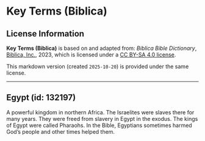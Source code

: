 # Key Terms (Biblica)

## License Information

**Key Terms (Biblica)** is based on and adapted from: _Biblica Bible Dictionary_, [Biblica, Inc.](https://www.biblica.com/), 2023, which is licensed under a [CC BY-SA 4.0 license](https://creativecommons.org/licenses/by-sa/4.0/legalcode.en).

This markdown version (created `2025-10-20`) is provided under the same license.



--------------------------------

## Egypt (id: 132197)

A powerful kingdom in northern Africa. The Israelites were slaves there for many years. They were freed from slavery in Egypt in the exodus. The kings of Egypt were called Pharaohs. In the Bible, Egyptians sometimes harmed God’s people and other times helped them.


